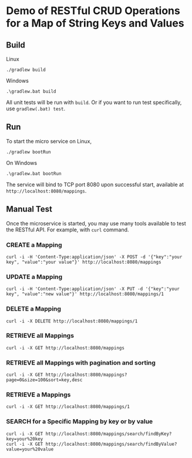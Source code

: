 # Demo of RESTful CRUD Operations for a Map of String Keys and Values

## Build

Linux

```
./gradlew build
```

Windows

```
.\gradlew.bat build
```

All unit tests will be run with `build`. Or if you want to run test specifically, use `gradlew(.bat) test`.

## Run

To start the micro service on Linux,

```
./gradlew bootRun
```

On Windows

```
.\gradlew.bat bootRun
```

The service will bind to TCP port 8080 upon successful start, available at `http://localhost:8080/mappings`.

## Manual Test

Once the microservice is started, you may use many tools available to test the RESTful API. For example, with `curl` command.

### CREATE a Mapping

```
curl -i -H 'Content-Type:application/json' -X POST -d '{"key":"your key", "value":"your value"}' http://localhost:8080/mappings
```

### UPDATE a Mapping

```
curl -i -H 'Content-Type:application/json' -X PUT -d '{"key":"your key", "value":"new value"}' http://localhost:8080/mappings/1
```

### DELETE a Mapping

```
curl -i -X DELETE http://localhost:8080/mappings/1
```

### RETRIEVE all Mappings

```
curl -i -X GET http://localhost:8080/mappings
```

### RETRIEVE all Mappings with pagination and sorting

```
curl -i -X GET http://localhost:8080/mappings?page=0&size=100&sort=key,desc
```

### RETRIEVE a Mappings

```
curl -i -X GET http://localhost:8080/mappings/1
```

### SEARCH for a Specific Mapping by key or by value

```
curl -i -X GET http://localhost:8080/mappings/search/findByKey?key=your%20key
curl -i -X GET http://localhost:8080/mappings/search/findByValue?value=your%20value
```
